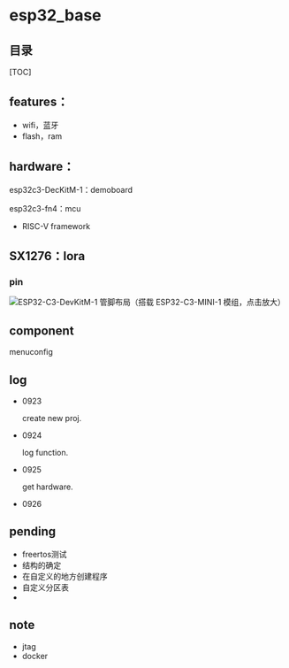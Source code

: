 # esp32_base

## 目录

[TOC]



## features：

- wifi，蓝牙
- flash，ram

## hardware：

esp32c3-DecKitM-1：demoboard

esp32c3-fn4：mcu

- RISC-V framework




SX1276：lora
- 



### pin

![ESP32-C3-DevKitM-1 管脚布局（搭载 ESP32-C3-MINI-1 模组，点击放大）](E:\32_project\ESP\ESP32\base\README.assets\esp32-c3-devkitm-1-v1-pinout.png)





## component

menuconfig





## log

- 0923

  create new proj.
  
- 0924

  log function.

- 0925

  get hardware.

- 0926

  

## pending

- freertos测试
- 结构的确定
- 在自定义的地方创建程序
- 自定义分区表
- 



## note

- jtag
- docker

